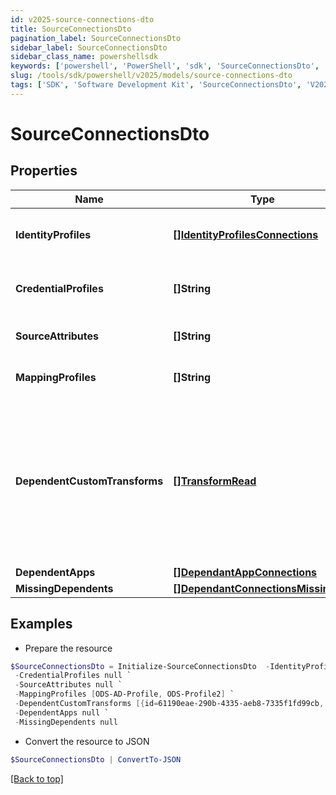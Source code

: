 ```yaml
---
id: v2025-source-connections-dto
title: SourceConnectionsDto
pagination_label: SourceConnectionsDto
sidebar_label: SourceConnectionsDto
sidebar_class_name: powershellsdk
keywords: ['powershell', 'PowerShell', 'sdk', 'SourceConnectionsDto', 'V2025SourceConnectionsDto'] 
slug: /tools/sdk/powershell/v2025/models/source-connections-dto
tags: ['SDK', 'Software Development Kit', 'SourceConnectionsDto', 'V2025SourceConnectionsDto']
---
```



# SourceConnectionsDto

## Properties

Name | Type | Description | Notes
------------ | ------------- | ------------- | -------------
**IdentityProfiles** | [**[]IdentityProfilesConnections**](identity-profiles-connections) | The IdentityProfile attached to this source | [optional] 
**CredentialProfiles** | **[]String** | Name of the CredentialProfile attached to this source | [optional] 
**SourceAttributes** | **[]String** | The attributes attached to this source | [optional] 
**MappingProfiles** | **[]String** | The profiles attached to this source | [optional] 
**DependentCustomTransforms** | [**[]TransformRead**](transform-read) | A list of custom transforms associated with this source. A transform will be considered associated with a source if any attributes of the transform specify the source as the sourceName. | [optional] 
**DependentApps** | [**[]DependantAppConnections**](dependant-app-connections) |  | [optional] 
**MissingDependents** | [**[]DependantConnectionsMissingDto**](dependant-connections-missing-dto) |  | [optional] 

## Examples

- Prepare the resource
```powershell
$SourceConnectionsDto = Initialize-SourceConnectionsDto  -IdentityProfiles null `
 -CredentialProfiles null `
 -SourceAttributes null `
 -MappingProfiles [ODS-AD-Profile, ODS-Profile2] `
 -DependentCustomTransforms [{id=61190eae-290b-4335-aeb8-7335f1fd99cb, name=Split Transform, type=split, attributes={delimiter=-, index=1, input={attributes={sourceName=Example CSV Source, attributeName=last_name}, type=accountAttribute}}, internal=false}] `
 -DependentApps null `
 -MissingDependents null
```

- Convert the resource to JSON
```powershell
$SourceConnectionsDto | ConvertTo-JSON
```


[[Back to top]](#) 


